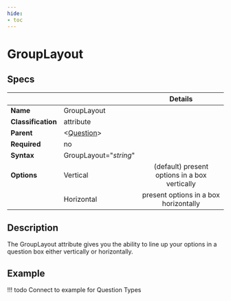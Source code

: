 ```yaml
---
hide:
- toc
---
```

<!-- let javascript handle toc on left sidebar -->
# GroupLayout

## Specs

| ||Details|
|---|---|:---:|
| **Name** | GroupLayout ||
| **Classification** | attribute ||
| **Parent** | <[Question](index.md)\> ||
| **Required** | no ||
| **Syntax** | GroupLayout="*string*" |  |
| **Options** | Vertical |(default) present options in a box vertically |
|             | Horizontal |present options in a box horizontally|

## Description

The GroupLayout attribute gives you the ability to line up your options in a question box either vertically or horizontally.

## Example

!!! todo
    Connect to example for Question Types
